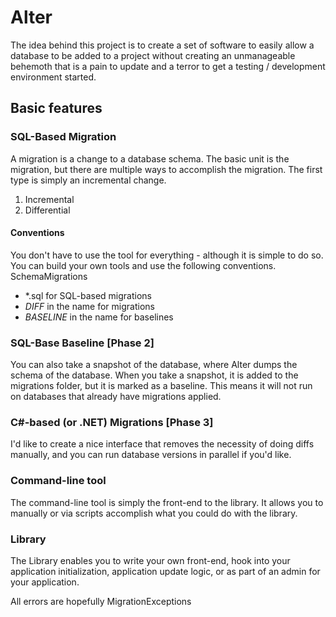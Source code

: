 Alter
=

The idea behind this project is to create a set of software to easily allow a database to be added to a project without creating an unmanageable behemoth that is a pain to update and a terror to get a testing / development environment started.

Basic features
-

### SQL-Based Migration

A migration is a change to a database schema. The basic unit is the migration, but there are multiple ways to accomplish the migration. The first type is simply an incremental change.

1. Incremental
2. Differential

#### Conventions


You don't have to use the tool for everything - although it is simple to do so. You can build your own tools and use the following conventions.
SchemaMigrations
- *.sql for SQL-based migrations
- _DIFF_ in the name for migrations
- _BASELINE_ in the name for baselines

### SQL-Base Baseline [Phase 2]

You can also take a snapshot of the database, where Alter dumps the schema of the database. When you take a snapshot, it is added to the migrations folder, but it is marked as a baseline. This means it will not run on databases that already have migrations applied.

### C#-based (or .NET) Migrations [Phase 3]

I'd like to create a nice interface that removes the necessity of doing diffs manually, and you can run database versions in parallel if you'd like.

### Command-line tool

The command-line tool is simply the front-end to the library. It allows you to manually or via scripts accomplish what you could do with the library.

### Library

The Library enables you to write your own front-end, hook into your application initialization, application update logic, or as part of an admin for your application.

All errors are hopefully MigrationExceptions